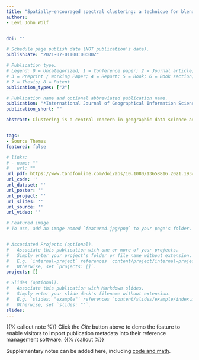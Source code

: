 ```yaml
---
title: "Spatially–encouraged spectral clustering: a technique for blending map typologies and regionalization"
authors:
- Levi John Wolf


doi: ""

# Schedule page publish date (NOT publication's date).
publishDate: "2021-07-01T00:00:00Z"

# Publication type.
# Legend: 0 = Uncategorized; 1 = Conference paper; 2 = Journal article;
# 3 = Preprint / Working Paper; 4 = Report; 5 = Book; 6 = Book section;
# 7 = Thesis; 8 = Patent
publication_types: ["2"]

# Publication name and optional abbreviated publication name.
publication: "*International Journal of Geographical Information Science*"
publication_short: ""

abstract: Clustering is a central concern in geographic data science and reflects a large, active domain of research. In spatial clustering, it is often challenging to balance two kinds of ‘goodness of fit:’ clusters should have ‘feature’ homogeneity, in that they aim to represent one ‘type’ of observation, and also ‘geographic’ coherence, in that they aim to represent some detected geographical ‘place’. This divides ‘map typologization’ studies, common in geodemographics, from ‘regionalization’ studies, common in spatial optimization and statistics. Recent attempts to simultaneously typologize and regionalize data into clusters with both feature homogeneity and geographic coherence have faced conceptual and computational challenges. Fortunately, new work on spectral clustering can address both regionalization and typologization tasks within the same framework. This research develops a novel kernel combination method for use within spectral clustering that allows analysts to blend smoothly between feature homogeneity and geographic coherence. I explore the formal properties of two kernel combination methods and recommend multiplicative kernel combination with spectral clustering. Altogether, spatially encouraged spectral clustering is shown as a novel kernel combination clustering method that can address both regionalization and typologization tasks in order to reveal the geographies latent in spatially structured data.


tags:
- Source Themes
featured: false

# links:
# - name: ""
#   url: ""
url_pdf: https://www.tandfonline.com/doi/abs/10.1080/13658816.2021.1934475?journalCode=tgis20
url_code: ''
url_dataset: ''
url_poster: ''
url_project: ''
url_slides: ''
url_source: ''
url_video: ''

# Featured image
# To use, add an image named `featured.jpg/png` to your page's folder. 


# Associated Projects (optional).
#   Associate this publication with one or more of your projects.
#   Simply enter your project's folder or file name without extension.
#   E.g. `internal-project` references `content/project/internal-project/index.md`.
#   Otherwise, set `projects: []`.
projects: []

# Slides (optional).
#   Associate this publication with Markdown slides.
#   Simply enter your slide deck's filename without extension.
#   E.g. `slides: "example"` references `content/slides/example/index.md`.
#   Otherwise, set `slides: ""`.
slides:
---
```


{{% callout note %}}
Click the *Cite* button above to demo the feature to enable visitors to import publication metadata into their reference management software.
{{% /callout %}}

Supplementary notes can be added here, including [code and math](https://sourcethemes.com/academic/docs/writing-markdown-latex/).
